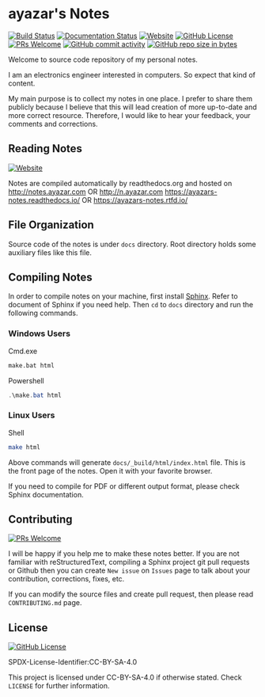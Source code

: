 # ayazar's Notes

[![Build Status](https://travis-ci.com/alperyazar/notes.svg?branch=master)](https://travis-ci.com/alperyazar/notes)
[![Documentation Status](https://readthedocs.org/projects/ayazars-notes/badge/?version=latest)](http://notes.ayazar.com)
[![Website](https://img.shields.io/website/http/notes.ayazar.com.svg)](http://notes.ayazar.com)
[![GitHub License](https://img.shields.io/github/license/alperyazar/notes.svg?style=flat)](https://creativecommons.org/licenses/by-sa/4.0/)
[![PRs Welcome](https://img.shields.io/badge/PRs-welcome-brightgreen.svg?style=flat)](http://makeapullrequest.com)
[![GitHub commit activity](https://img.shields.io/github/commit-activity/m/alperyazar/notes.svg)](https://github.com/alperyazar/notes/graphs/commit-activity)
[![GitHub repo size in bytes](https://img.shields.io/github/repo-size/alperyazar/notes.svg)](https://github.com/alperyazar/notes)

Welcome to source code repository of my personal notes.

I am an electronics engineer interested in computers. So expect that kind of content.

My main purpose is to collect my notes in one place. I prefer to share them
publicly because I believe that this will lead creation of more up-to-date
and more correct resource. Therefore, I would like to hear your feedback,
your comments and corrections.

## Reading Notes

[![Website](https://img.shields.io/website/http/notes.ayazar.com.svg)](http://notes.ayazar.com)

Notes are compiled automatically by readthedocs.org and hosted on
http://notes.ayazar.com OR
http://n.ayazar.com
https://ayazars-notes.readthedocs.io/ OR
https://ayazars-notes.rtfd.io/

## File Organization

Source code of the notes is under `docs` directory. Root directory holds some
auxiliary files like this file.

## Compiling Notes

In order to compile notes on your machine, first install [Sphinx](http://www.sphinx-doc.org). Refer to document of Sphinx if you need help. Then
 `cd` to `docs` directory and run the following commands.

### Windows Users

Cmd.exe

```bat
make.bat html
```

Powershell

```powershell
.\make.bat html
```

### Linux Users

Shell

```bash
make html
```

Above commands will generate `docs/_build/html/index.html` file. This is the
front page of the notes. Open it with your favorite browser.

If you need to compile for PDF or different output format, please check
Sphinx documentation.

## Contributing

[![PRs Welcome](https://img.shields.io/badge/PRs-welcome-brightgreen.svg?style=flat)](http://makeapullrequest.com)

I will be happy if you help me to make these notes better. If you are not
familiar with reStructuredText, compiling a Sphinx project
git pull requests or Github then you can create `New issue` on `Issues` page to
talk about your contribution, corrections, fixes, etc.

If you can modify the source files and create pull request,
then please read `CONTRIBUTING.md` page.

## License

[![GitHub License](https://img.shields.io/github/license/alperyazar/notes.svg?style=flat)](https://creativecommons.org/licenses/by-sa/4.0/)

SPDX-License-Identifier:CC-BY-SA-4.0

This project is licensed under CC-BY-SA-4.0 if otherwise stated.
Check `LICENSE` for further information.